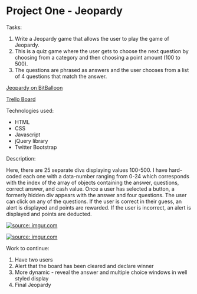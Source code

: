 # Project One - Jeopardy

Tasks: 
1. Write a Jeopardy game that allows the user to play the game of Jeopardy. 
2. This is a quiz game where the user gets to choose the next question by choosing from a category and then choosing a point amount (100 to 500). 
3. The questions are phrased as answers and the user chooses from a list of 4 questions that match the answer. 

<a href="http://head-hunter-mousedeer-84667.bitballoon.com/">Jeopardy on BitBalloon</a>

<a href="https://trello.com/b/RaTFGdaR/wdi-12-projectonejeopardy">Trello Board</a>

Technologies used: 
* HTML
* CSS
* Javascript
* jQuery library
* Twitter Bootstrap


Description:

Here, there are 25 separate divs displaying values 100-500. I have hard-coded each one with a data-number ranging from 0-24 which corresponds with the index of the array of objects containing the answer, questions, correct answer, and cash value. Once a user has selected a button, a formerly hidden div appears with the answer and four questions. The user can click on any of the questions. If the user is correct in their guess, an alert is displayed and points are rewarded. If the user is incorrect, an alert is displayed and points are deducted. 



<a href="https://imgur.com/dcGozLW"><img src="https://i.imgur.com/dcGozLW.png" title="source: imgur.com" /></a>

<a href="https://imgur.com/UXMzslT"><img src="https://i.imgur.com/UXMzslT.jpg" title="source: imgur.com" /></a>




Work to continue: 
1. Have two users
2. Alert that the board has been cleared and declare winner
3. More dynamic - reveal the answer and multiple choice windows in well styled display
4. Final Jeopardy
